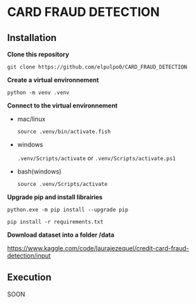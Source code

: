 # CARD FRAUD DETECTION

## Installation

**Clone this repository**

`git clone https://github.com/elpulpo0/CARD_FRAUD_DETECTION`

**Create a virtual environnement**

`python -m venv .venv`

**Connect to the virtual environnement**

- mac/linux

    `source .venv/bin/activate.fish`

- windows

    `.venv/Scripts/activate` or `.venv/Scripts/activate.ps1`
    
- bash(windows)

    `source .venv/Scripts/activate`

**Upgrade pip and install librairies**

`python.exe -m pip install --upgrade pip`

`pip install -r requirements.txt`

**Download dataset into a folder /data**

https://www.kaggle.com/code/laurajezequel/credit-card-fraud-detection/input

## Execution

SOON